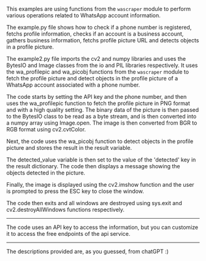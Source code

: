 This examples are using functions from the `wascraper` module to perform various operations related to WhatsApp account information.

The example.py file shows how to check if a phone number is registered, fetchs profile information, checks if an account is a business account, 
gathers business information, fetchs profile picture URL and detects objects in a profile picture. 

The example2.py file imports the cv2 and numpy libraries and uses the BytesIO and Image classes from the io and PIL libraries respectively. 
It uses the wa_profilepic and wa_picobj functions from the `wascraper` module to fetch the profile picture and detect objects in the profile 
picture of a WhatsApp account associated with a phone number.

The code starts by setting the API key and the phone number, and then uses the wa_profilepic function to fetch the profile picture in PNG format 
and with a high quality setting. The binary data of the picture is then passed to the BytesIO class to be read as a byte stream, and is then converted 
into a numpy array using Image.open. The image is then converted from BGR to RGB format using cv2.cvtColor.

Next, the code uses the wa_picobj function to detect objects in the profile picture and stores the result in the result variable. 

The detected_value variable is then set to the value of the 'detected' key in the result dictionary. The code then displays a message showing the objects detected in the picture.

Finally, the image is displayed using the cv2.imshow function and the user is prompted to press the ESC key to close the window. 

The code then exits and all windows are destroyed using sys.exit and cv2.destroyAllWindows functions respectively.

---

The code uses an API key to access the information, but you can customize it to access the free endpoints of the api service.

---

The descriptions provided are, as you guessed, from chatGPT  :)